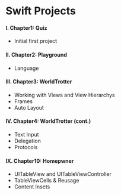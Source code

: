 # Swift Projects

####   I. Chapter1: Quiz
- Initial first project

####  II. Chapter2: Playground
- Language 

#### III. Chapter3: WorldTrotter
- Working with Views and View Hierarchys
- Frames
- Auto Layout

####  IV. Chapter4: WorldTrotter (cont.)
- Text Input
- Delegation
- Protocols

#### IX. Chapter10: Homepwner
- UITableView and UITableViewController
- TableViewCells & Reusage
- Content Insets



